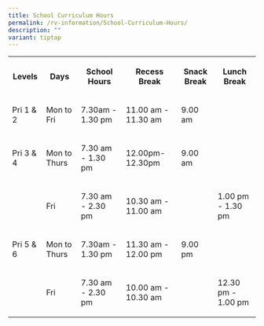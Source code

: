 ```yaml
---
title: School Curriculum Hours
permalink: /rv-information/School-Curriculum-Hours/
description: ""
variant: tiptap
---
```

<table><tbody><tr><th rowspan="1" colspan="1"><p>Levels</p></th><th rowspan="1" colspan="1"><p>Days</p></th><th rowspan="1" colspan="1"><p>School Hours</p></th><th rowspan="1" colspan="1"><p>Recess Break</p></th><th rowspan="1" colspan="1"><p>Snack Break</p></th><th rowspan="1" colspan="1"><p>Lunch Break</p></th></tr><tr><td rowspan="1" colspan="1"><p>Pri 1 &amp; 2</p></td><td rowspan="1" colspan="1"><p>Mon to Fri</p></td><td rowspan="1" colspan="1"><p>7.30am - 1.30 pm</p></td><td rowspan="1" colspan="1"><p>11.00 am - 11.30 am</p></td><td rowspan="1" colspan="1"><p>9.00 am</p></td><td rowspan="1" colspan="1"><p></p></td></tr><tr><td rowspan="1" colspan="1"><p>Pri 3 &amp; 4</p></td><td rowspan="1" colspan="1"><p>Mon to Thurs</p></td><td rowspan="1" colspan="1"><p>7.30 am - 1.30 pm</p></td><td rowspan="1" colspan="1"><p>12.00pm- 12.30pm</p></td><td rowspan="1" colspan="1"><p>9.00 am</p></td><td rowspan="1" colspan="1"><p></p></td></tr><tr><td rowspan="1" colspan="1"><p></p></td><td rowspan="1" colspan="1"><p>Fri</p></td><td rowspan="1" colspan="1"><p>7.30 am - 2.30 pm</p></td><td rowspan="1" colspan="1"><p>10.30 am - 11.00 am</p></td><td rowspan="1" colspan="1"><p></p></td><td rowspan="1" colspan="1"><p>1.00 pm - 1.30 pm</p></td></tr><tr><td rowspan="1" colspan="1"><p>Pri 5 &amp; 6</p></td><td rowspan="1" colspan="1"><p>Mon to Thurs</p></td><td rowspan="1" colspan="1"><p>7.30am - 1.30 pm</p></td><td rowspan="1" colspan="1"><p>11.30 am - 12.00 pm</p></td><td rowspan="1" colspan="1"><p>9.00 pm</p></td><td rowspan="1" colspan="1"><p></p></td></tr><tr><td rowspan="1" colspan="1"><p></p></td><td rowspan="1" colspan="1"><p>Fri</p></td><td rowspan="1" colspan="1"><p>7.30 am - 2.30 pm</p></td><td rowspan="1" colspan="1"><p>10.00 am - 10.30 am</p></td><td rowspan="1" colspan="1"><p></p></td><td rowspan="1" colspan="1"><p>12.30 pm - 1.00 pm</p></td></tr></tbody></table><p></p>